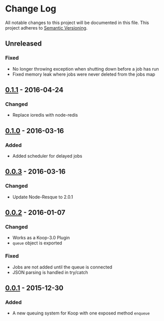 # Change Log
All notable changes to this project will be documented in this file.
This project adheres to [Semantic Versioning](http://semver.org/).

## Unreleased
### Fixed
* No longer throwing exception when shutting down before a job has run
* Fixed memory leak where jobs were never deleted from the jobs map

## [0.1.1] - 2016-04-24
### Changed
* Replace ioredis with node-redis

## [0.1.0] - 2016-03-16
### Added
* Added scheduler for delayed jobs

## [0.0.3] - 2016-03-16
### Changed
* Update Node-Resque to 2.0.1

## [0.0.2] - 2016-01-07
### Changed
* Works as a Koop-3.0 Plugin
* `queue` object is exported

### Fixed
* Jobs are not added until the queue is connected
* JSON parsing is handled in try/catch

## [0.0.1] - 2015-12-30
### Added
* A new queuing system for Koop with one exposed method `enqueue`

[0.1.1]: https://www.github.com/koopjs/koop-queue/compare/v0.1.0...v0.1.1
[0.1.0]: https://www.github.com/koopjs/koop-queue/compare/v0.0.3...v0.1.0
[0.0.3]: https://www.github.com/koopjs/koop-queue/compare/v0.0.2...v0.0.3
[0.0.2]: https://www.github.com/koopjs/koop-queue/compare/v0.0.1...v0.0.2
[0.0.1]: https://www.github.com/koopjs/koop-queue/tree/v0.0.1
